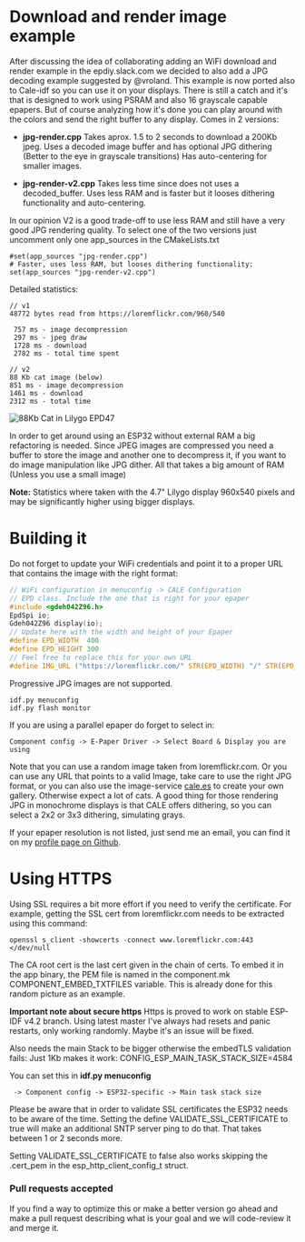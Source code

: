 Download and render image example
=================================

After discussing the idea of collaborating adding an WiFi download and render example in the epdiy.slack.com we decided to also add a JPG decoding example suggested by @vroland.
This example is now ported also to Cale-idf so you can use it on your displays. There is still a catch and it's that is designed to work using PSRAM and also 16 grayscale capable epapers. 
But of course analyzing how it's done you can play around with the colors and send the right buffer to any display. Comes in 2 versions:

 - **jpg-render.cpp**
    Takes aprox. 1.5 to 2 seconds to download a 200Kb jpeg. Uses a decoded image buffer and has optional JPG dithering (Better to the eye in grayscale transitions)
    Has auto-centering for smaller images.
  
 - **jpg-render-v2.cpp** Takes less time since does not uses a decoded_buffer. Uses less RAM and is faster but it looses dithering functionality and auto-centering.
 
In our opinion V2 is a good trade-off to use less RAM and still have a very good JPG rendering quality.
To select one of the two versions just uncomment only one app_sources in the CMakeLists.txt 

```
#set(app_sources "jpg-render.cpp")
# Faster, uses less RAM, but looses dithering functionality:
set(app_sources "jpg-render-v2.cpp")
```

Detailed statistics:

```
// v1
48772 bytes read from https://loremflickr.com/960/540

 757 ms - image decompression
 297 ms - jpeg draw
 1728 ms - download
 2782 ms - total time spent

// v2
88 Kb cat image (below)
851 ms - image decompression
1461 ms - download
2312 ms - total time
```
![88Kb Cat in Lilygo EPD47](https://pbs.twimg.com/media/E934uz8WEAIyVLP?format=jpg&name=small)

In order to get around using an ESP32 without external RAM a big refactoring is needed. Since JPEG images are compressed you need a buffer to store the image and another one to decompress it, if you want to do image manipulation like JPG dither.
All that takes a big amount of RAM (Unless you use a small image)

**Note:** Statistics where taken with the 4.7" Lilygo display 960x540 pixels and may be significantly higher using bigger displays.

Building it
===========

Do not forget to update your WiFi credentials and point it to a proper URL that contains the image with the right format:

```c
// WiFi configuration in menuconfig -> CALE Configuration
// EPD class. Include the one that is right for your epaper
#include <gdeh042Z96.h>
EpdSpi io;
Gdeh042Z96 display(io);
// Update here with the width and height of your Epaper
#define EPD_WIDTH  400
#define EPD_HEIGHT 300
// Feel free to replace this for your own URL
#define IMG_URL ("https://loremflickr.com/" STR(EPD_WIDTH) "/" STR(EPD_HEIGHT))
```

Progressive JPG images are not supported.

    idf.py menuconfig
    idf.py flash monitor

If you are using a parallel epaper do forget to select in:

    Component config -> E-Paper Driver -> Select Board & Display you are using

Note that you can use a random image taken from loremflickr.com. Or you can use any URL that points to a valid Image, take care to use the right JPG format, or you can also use the image-service [cale.es](https://cale.es) to create your own gallery. Otherwise expect a lot of cats.
A good thing for those rendering JPG in monochrome displays is that CALE offers dithering, so you can select a 2x2 or 3x3 dithering, simulating grays.

If your epaper resolution is not listed, just send me an email, you can find it on my [profile page on Github](https://github.com/martinberlin).

Using HTTPS
===========

Using SSL requires a bit more effort if you need to verify the certificate. For example, getting the SSL cert from loremflickr.com needs to be extracted using this command:

    openssl s_client -showcerts -connect www.loremflickr.com:443 </dev/null

The CA root cert is the last cert given in the chain of certs.
To embed it in the app binary, the PEM file is named in the component.mk COMPONENT_EMBED_TXTFILES variable. This is already done for this random picture as an example.

**Important note about secure https**
Https is proved to work on stable ESP-IDF v4.2 branch. Using latest master I've always had resets and panic restarts, only working randomly. Maybe it's an issue will be fixed.

Also needs the main Stack to be bigger otherwise the embedTLS validation fails:
Just 1Kb makes it work: 
CONFIG_ESP_MAIN_TASK_STACK_SIZE=4584

You can set this in **idf.py menuconfig**

     -> Component config -> ESP32-specific -> Main task stack size

Please be aware that in order to validate SSL certificates the ESP32 needs to be aware of the time. Setting the define VALIDATE_SSL_CERTIFICATE to true will make an additional SNTP server ping to do that. That takes between 1 or 2 seconds more.

Setting VALIDATE_SSL_CERTIFICATE to false also works skipping the .cert_pem in the esp_http_client_config_t struct. 

### Pull requests accepted

If you find a way to optimize this or make a better version go ahead and make a pull request describing what is your goal and we will code-review it and merge it.

